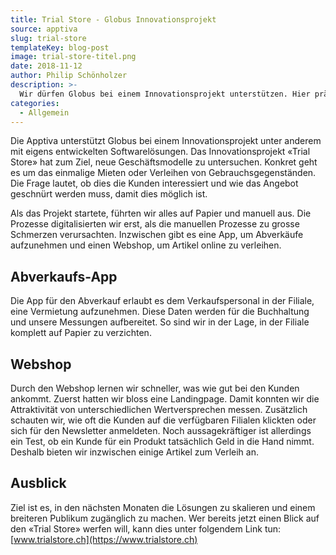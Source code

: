 ```yaml
---
title: Trial Store - Globus Innovationsprojekt
source: apptiva
slug: trial-store
templateKey: blog-post
image: trial-store-titel.png
date: 2018-11-12
author: Philip Schönholzer
description: >-
  Wir dürfen Globus bei einem Innovationsprojekt unterstützen. Hier präsentieren wir kurz unser bisheriges Schaffen.
categories:
  - Allgemein
---
```


Die Apptiva unterstützt Globus bei einem Innovationsprojekt unter anderem mit eigens entwickelten Softwarelösungen. Das Innovationsprojekt «Trial Store» hat zum Ziel, neue Geschäftsmodelle zu untersuchen. Konkret geht es um das einmalige Mieten oder Verleihen von Gebrauchsgegenständen. Die Frage lautet, ob dies die Kunden interessiert und wie das Angebot geschnürt werden muss, damit dies möglich ist.

Als das Projekt startete, führten wir alles auf Papier und manuell aus. Die Prozesse digitalisierten wir erst, als die manuellen Prozesse zu grosse Schmerzen verursachten. Inzwischen gibt es eine App, um Abverkäufe aufzunehmen und einen Webshop, um Artikel online zu verleihen.

## Abverkaufs-App

Die App für den Abverkauf erlaubt es dem Verkaufspersonal in der Filiale, eine Vermietung aufzunehmen. Diese Daten werden für die Buchhaltung und unsere Messungen aufbereitet. So sind wir in der Lage, in der Filiale komplett auf Papier zu verzichten.

## Webshop

Durch den Webshop lernen wir schneller, was wie gut bei den Kunden ankommt. Zuerst hatten wir bloss eine Landingpage. Damit konnten wir die Attraktivität von unterschiedlichen Wertversprechen messen. Zusätzlich schauten wir, wie oft die Kunden auf die verfügbaren Filialen klickten oder sich für den Newsletter anmeldeten. Noch aussagekräftiger ist allerdings ein Test, ob ein Kunde für ein Produkt tatsächlich Geld in die Hand nimmt. Deshalb bieten wir inzwischen einige Artikel zum Verleih an.

## Ausblick

Ziel ist es, in den nächsten Monaten die Lösungen zu skalieren und einem breiteren Publikum zugänglich zu machen. Wer bereits jetzt einen Blick auf den «Trial Store» werfen will, kann dies unter folgendem Link tun: [www.trialstore.ch](https://www.trialstore.ch)
